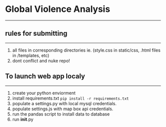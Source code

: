 # Global Violence Analysis
---

## rules for submitting
---
1. all files in corresponding directories ie. (style.css in static/css, .html files in /templates, etc)
2. dont conflict and nuke repo!

## To launch web app localy
---
1. create your python enviorment
2. install requirements.txt `pip install -r requirements.txt`
3. populate a settings.py with local mysql credentials.
4. populate settings.js with map box api credentials.
5. run the pandas script to install data to database
5. run __init__.py

